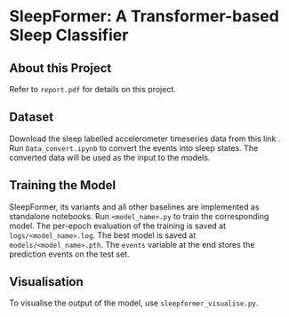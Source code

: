 # SleepFormer: A Transformer-based Sleep Classifier

## About this Project
Refer to `report.pdf` for details on this project.

## Dataset
Download the sleep labelled accelerometer timeseries data from this <a link=https://www.kaggle.com/competitions/child-mind-institute-detect-sleep-states> link </a>. Run `Data_convert.ipynb` to convert the events into sleep states. The converted data will be used as the input to the models.

## Training the Model
SleepFormer, its variants and all other baselines are implemented as standalone notebooks. Run `<model_name>.py` to train the corresponding model. The per-epoch evaluation of the training is saved at `logs/<model_name>.log`. The best model is saved at `models/<model_name>.pth`. The `events` variable at the end stores the prediction events on the test set.

## Visualisation
To visualise the output of the model, use `sleepformer_visualise.py`.
